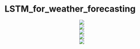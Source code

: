# LSTM_for_weather_forecasting



<div align="center">
<img src="https://github.com/wade0125/LSTM_for_weather_forecasting/blob/main/img/Simple%20LSTM%20model.png">
</div>
 
<div align="center">
<img src="https://github.com/wade0125/LSTM_for_weather_forecasting/blob/main/img/multivariate_Simple_LSTM_model.png">
</div>

<div align="center">
<img src="https://github.com/wade0125/LSTM_for_weather_forecasting/blob/main/img/Features_plot.png">
</div>

<div align="center">
<img src="https://github.com/wade0125/LSTM_for_weather_forecasting/blob/main/img/Multi-Step%20Training%20and%20validation%20loss.png">
</div>

<div align="center">
<img src="https://github.com/wade0125/LSTM_for_weather_forecasting/blob/main/img/Multi-Step_Simple_LSTM_model.png">
</div>